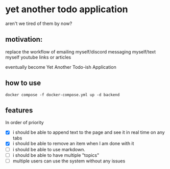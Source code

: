 # yet another todo application

aren't we tired of them by now?

## motivation:
replace the workflow of emailing myself/discord messaging myself/text myself youtube links or articles

eventually become Yet Another Todo-ish Application

## how to use
`docker compose -f docker-compose.yml up -d backend`

## features

In order of priority

- [x] i should be able to append text to the page and see it in real time on any tabs
- [x] i should be able to remove an item when I am done with it
- [ ] i should be able to use markdown.
- [ ] i should be able to have multiple "topics"
- [ ] multiple users can use the system without any issues
